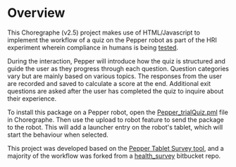 # Overview

This Choregraphe (v2.5) project makes use of HTML/Javascript to implement the workflow of a quiz on the Pepper robot as part of the HRI experiment wherein compliance in humans is being [tested](https://supervisorconnect.med.monash.edu/projects/do-social-robots-have-social-influence-exploration-conformity-compliance-and-persuasion). 

During the interaction, Pepper will introduce how the quiz is structured and guide the user as they progress through each question. Question categories vary but are mainly based on various topics. The responses from the user are recorded and saved to calculate a score at the end. Additional exit questions are asked after the user has completed the quiz to inquire about their experience.

To install this package on a Pepper robot, open the [Pepper_trialQuiz.pml](https://github.com/paulonhantumbojr/Pepper_GeneralQ-A/blob/main/Pepper_trialQuiz.pml) file in Choregraphe. Then use the upload to robot feature to send the package to the robot. This will add a launcher entry on the robot's tablet, which will start the behaviour when selected.

This project was developed based on the [Pepper Tablet Survey tool](https://github.com/tianleimin/RobotCakeBarWaiterPepper), and a majority of the workflow was forked from a [health_survey](https://bitbucket.org/pepper_qut/health_assessment/src/master/) bitbucket repo.
